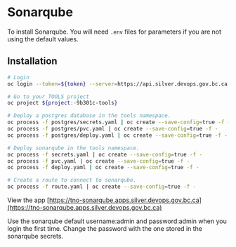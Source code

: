 # Sonarqube

To install Sonarqube.
You will need `.env` files for parameters if you are not using the default values.

## Installation

```bash
# Login
oc login --token=${token} --server=https://api.silver.devops.gov.bc.ca:6443

# Go to your TOOLS project
oc project ${project:-9b301c-tools}

# Deploy a postgres database in the tools namespace.
oc process -f postgres/secrets.yaml | oc create --save-config=true -f -
oc process -f postgres/pvc.yaml | oc create --save-config=true -f -
oc process -f postgres/deploy.yaml | oc create --save-config=true -f -

# Deploy sonarqube in the tools namespace.
oc process -f secrets.yaml | oc create --save-config=true -f -
oc process -f pvc.yaml | oc create --save-config=true -f -
oc process -f deploy.yaml | oc create --save-config=true -f -

# Create a route to connect to sonarqube.
oc process -f route.yaml | oc create --save-config=true -f -
```

View the app [https://tno-sonarqube.apps.silver.devops.gov.bc.ca](https://tno-sonarqube.apps.silver.devops.gov.bc.ca)

Use the sonarqube default username:admin and password:admin when you login the first time.
Change the password with the one stored in the sonarqube secrets.
